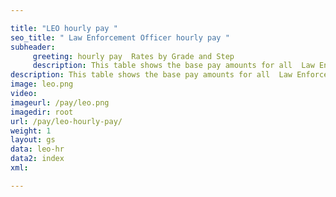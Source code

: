 ```yaml
---

title: "LEO hourly pay "
seo_title: " Law Enforcement Officer hourly pay "
subheader:
     greeting: hourly pay  Rates by Grade and Step
     description: This table shows the base pay amounts for all  Law Enforcement Officer  employees based on the 2023 LEO Pay Scale, as published by the Office of Personnel Management.
description: This table shows the base pay amounts for all  Law Enforcement Officer  employees based on the 2023 LEO Pay Scale, as published by the Office of Personnel Management.
image: leo.png
video: 
imageurl: /pay/leo.png
imagedir: root
url: /pay/leo-hourly-pay/
weight: 1
layout: gs
data: leo-hr
data2: index
xml: 

---
```


